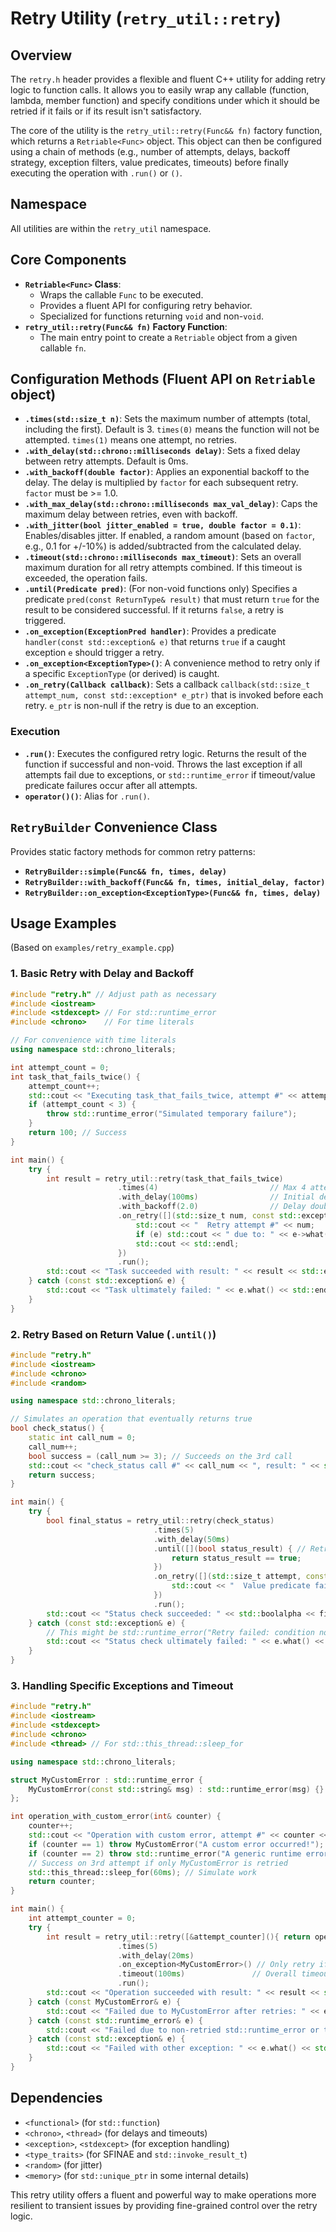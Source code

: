 # Retry Utility (`retry_util::retry`)

## Overview

The `retry.h` header provides a flexible and fluent C++ utility for adding retry logic to function calls. It allows you to easily wrap any callable (function, lambda, member function) and specify conditions under which it should be retried if it fails or if its result isn't satisfactory.

The core of the utility is the `retry_util::retry(Func&& fn)` factory function, which returns a `Retriable<Func>` object. This object can then be configured using a chain of methods (e.g., number of attempts, delays, backoff strategy, exception filters, value predicates, timeouts) before finally executing the operation with `.run()` or `()`.

## Namespace
All utilities are within the `retry_util` namespace.

## Core Components

-   **`Retriable<Func>` Class**:
    -   Wraps the callable `Func` to be executed.
    -   Provides a fluent API for configuring retry behavior.
    -   Specialized for functions returning `void` and non-`void`.
-   **`retry_util::retry(Func&& fn)` Factory Function**:
    -   The main entry point to create a `Retriable` object from a given callable `fn`.

## Configuration Methods (Fluent API on `Retriable` object)

-   **`.times(std::size_t n)`**: Sets the maximum number of attempts (total, including the first). Default is 3. `times(0)` means the function will not be attempted. `times(1)` means one attempt, no retries.
-   **`.with_delay(std::chrono::milliseconds delay)`**: Sets a fixed delay between retry attempts. Default is 0ms.
-   **`.with_backoff(double factor)`**: Applies an exponential backoff to the delay. The delay is multiplied by `factor` for each subsequent retry. `factor` must be >= 1.0.
-   **`.with_max_delay(std::chrono::milliseconds max_val_delay)`**: Caps the maximum delay between retries, even with backoff.
-   **`.with_jitter(bool jitter_enabled = true, double factor = 0.1)`**: Enables/disables jitter. If enabled, a random amount (based on `factor`, e.g., 0.1 for +/-10%) is added/subtracted from the calculated delay.
-   **`.timeout(std::chrono::milliseconds max_timeout)`**: Sets an overall maximum duration for all retry attempts combined. If this timeout is exceeded, the operation fails.
-   **`.until(Predicate pred)`**: (For non-void functions only) Specifies a predicate `pred(const ReturnType& result)` that must return `true` for the result to be considered successful. If it returns `false`, a retry is triggered.
-   **`.on_exception(ExceptionPred handler)`**: Provides a predicate `handler(const std::exception& e)` that returns `true` if a caught exception `e` should trigger a retry.
-   **`.on_exception<ExceptionType>()`**: A convenience method to retry only if a specific `ExceptionType` (or derived) is caught.
-   **`.on_retry(Callback callback)`**: Sets a callback `callback(std::size_t attempt_num, const std::exception* e_ptr)` that is invoked before each retry. `e_ptr` is non-null if the retry is due to an exception.

### Execution
-   **`.run()`**: Executes the configured retry logic. Returns the result of the function if successful and non-void. Throws the last exception if all attempts fail due to exceptions, or `std::runtime_error` if timeout/value predicate failures occur after all attempts.
-   **`operator()()`**: Alias for `.run()`.

## `RetryBuilder` Convenience Class
Provides static factory methods for common retry patterns:
-   **`RetryBuilder::simple(Func&& fn, times, delay)`**
-   **`RetryBuilder::with_backoff(Func&& fn, times, initial_delay, factor)`**
-   **`RetryBuilder::on_exception<ExceptionType>(Func&& fn, times, delay)`**

## Usage Examples

(Based on `examples/retry_example.cpp`)

### 1. Basic Retry with Delay and Backoff

```cpp
#include "retry.h" // Adjust path as necessary
#include <iostream>
#include <stdexcept> // For std::runtime_error
#include <chrono>    // For time literals

// For convenience with time literals
using namespace std::chrono_literals;

int attempt_count = 0;
int task_that_fails_twice() {
    attempt_count++;
    std::cout << "Executing task_that_fails_twice, attempt #" << attempt_count << std::endl;
    if (attempt_count < 3) {
        throw std::runtime_error("Simulated temporary failure");
    }
    return 100; // Success
}

int main() {
    try {
        int result = retry_util::retry(task_that_fails_twice)
                        .times(4)                         // Max 4 attempts
                        .with_delay(100ms)                // Initial delay 100ms
                        .with_backoff(2.0)                // Delay doubles: 100ms, 200ms, 400ms
                        .on_retry([](std::size_t num, const std::exception* e) {
                            std::cout << "  Retry attempt #" << num;
                            if (e) std::cout << " due to: " << e->what();
                            std::cout << std::endl;
                        })
                        .run();
        std::cout << "Task succeeded with result: " << result << std::endl;
    } catch (const std::exception& e) {
        std::cout << "Task ultimately failed: " << e.what() << std::endl;
    }
}
```

### 2. Retry Based on Return Value (`.until()`)

```cpp
#include "retry.h"
#include <iostream>
#include <chrono>
#include <random>

using namespace std::chrono_literals;

// Simulates an operation that eventually returns true
bool check_status() {
    static int call_num = 0;
    call_num++;
    bool success = (call_num >= 3); // Succeeds on the 3rd call
    std::cout << "check_status call #" << call_num << ", result: " << std::boolalpha << success << std::endl;
    return success;
}

int main() {
    try {
        bool final_status = retry_util::retry(check_status)
                                .times(5)
                                .with_delay(50ms)
                                .until([](bool status_result) { // Retry if lambda returns false
                                    return status_result == true;
                                })
                                .on_retry([](std::size_t attempt, const std::exception* /*e_ptr will be null*/){
                                    std::cout << "  Value predicate failed, retrying (attempt #" << attempt << ")" << std::endl;
                                })
                                .run();
        std::cout << "Status check succeeded: " << std::boolalpha << final_status << std::endl;
    } catch (const std::exception& e) {
        // This might be std::runtime_error("Retry failed: condition not met after all attempts")
        std::cout << "Status check ultimately failed: " << e.what() << std::endl;
    }
}
```

### 3. Handling Specific Exceptions and Timeout

```cpp
#include "retry.h"
#include <iostream>
#include <stdexcept>
#include <chrono>
#include <thread> // For std::this_thread::sleep_for

using namespace std::chrono_literals;

struct MyCustomError : std::runtime_error {
    MyCustomError(const std::string& msg) : std::runtime_error(msg) {}
};

int operation_with_custom_error(int& counter) {
    counter++;
    std::cout << "Operation with custom error, attempt #" << counter << std::endl;
    if (counter == 1) throw MyCustomError("A custom error occurred!");
    if (counter == 2) throw std::runtime_error("A generic runtime error!"); // This won't be retried
    // Success on 3rd attempt if only MyCustomError is retried
    std::this_thread::sleep_for(60ms); // Simulate work
    return counter;
}

int main() {
    int attempt_counter = 0;
    try {
        int result = retry_util::retry([&attempt_counter](){ return operation_with_custom_error(attempt_counter); })
                        .times(5)
                        .with_delay(20ms)
                        .on_exception<MyCustomError>() // Only retry if MyCustomError is thrown
                        .timeout(100ms)               // Overall timeout for all attempts
                        .run();
        std::cout << "Operation succeeded with result: " << result << std::endl;
    } catch (const MyCustomError& e) {
        std::cout << "Failed due to MyCustomError after retries: " << e.what() << std::endl;
    } catch (const std::runtime_error& e) {
        std::cout << "Failed due to non-retried std::runtime_error or timeout: " << e.what() << std::endl;
    } catch (const std::exception& e) {
        std::cout << "Failed with other exception: " << e.what() << std::endl;
    }
}
```

## Dependencies
- `<functional>` (for `std::function`)
- `<chrono>`, `<thread>` (for delays and timeouts)
- `<exception>`, `<stdexcept>` (for exception handling)
- `<type_traits>` (for SFINAE and `std::invoke_result_t`)
- `<random>` (for jitter)
- `<memory>` (for `std::unique_ptr` in some internal details)

This retry utility offers a fluent and powerful way to make operations more resilient to transient issues by providing fine-grained control over the retry logic.
